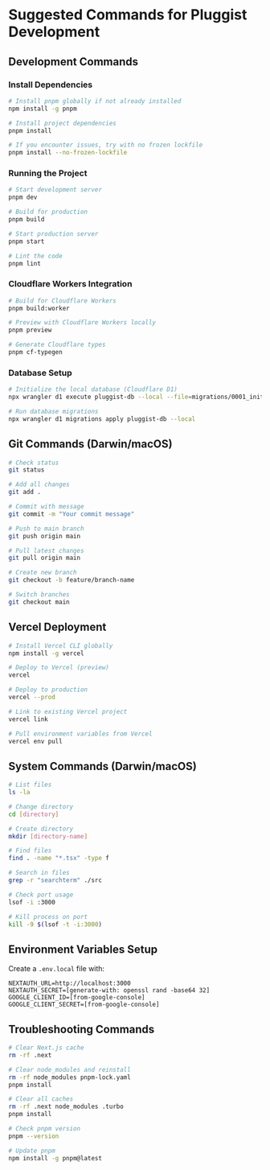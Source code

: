 # Suggested Commands for Pluggist Development

## Development Commands

### Install Dependencies
```bash
# Install pnpm globally if not already installed
npm install -g pnpm

# Install project dependencies
pnpm install

# If you encounter issues, try with no frozen lockfile
pnpm install --no-frozen-lockfile
```

### Running the Project
```bash
# Start development server
pnpm dev

# Build for production
pnpm build

# Start production server
pnpm start

# Lint the code
pnpm lint
```

### Cloudflare Workers Integration
```bash
# Build for Cloudflare Workers
pnpm build:worker

# Preview with Cloudflare Workers locally
pnpm preview

# Generate Cloudflare types
pnpm cf-typegen
```

### Database Setup
```bash
# Initialize the local database (Cloudflare D1)
npx wrangler d1 execute pluggist-db --local --file=migrations/0001_initial.sql

# Run database migrations
npx wrangler d1 migrations apply pluggist-db --local
```

## Git Commands (Darwin/macOS)
```bash
# Check status
git status

# Add all changes
git add .

# Commit with message
git commit -m "Your commit message"

# Push to main branch
git push origin main

# Pull latest changes
git pull origin main

# Create new branch
git checkout -b feature/branch-name

# Switch branches
git checkout main
```

## Vercel Deployment
```bash
# Install Vercel CLI globally
npm install -g vercel

# Deploy to Vercel (preview)
vercel

# Deploy to production
vercel --prod

# Link to existing Vercel project
vercel link

# Pull environment variables from Vercel
vercel env pull
```

## System Commands (Darwin/macOS)
```bash
# List files
ls -la

# Change directory
cd [directory]

# Create directory
mkdir [directory-name]

# Find files
find . -name "*.tsx" -type f

# Search in files
grep -r "searchterm" ./src

# Check port usage
lsof -i :3000

# Kill process on port
kill -9 $(lsof -t -i:3000)
```

## Environment Variables Setup
Create a `.env.local` file with:
```
NEXTAUTH_URL=http://localhost:3000
NEXTAUTH_SECRET=[generate-with: openssl rand -base64 32]
GOOGLE_CLIENT_ID=[from-google-console]
GOOGLE_CLIENT_SECRET=[from-google-console]
```

## Troubleshooting Commands
```bash
# Clear Next.js cache
rm -rf .next

# Clear node_modules and reinstall
rm -rf node_modules pnpm-lock.yaml
pnpm install

# Clear all caches
rm -rf .next node_modules .turbo
pnpm install

# Check pnpm version
pnpm --version

# Update pnpm
npm install -g pnpm@latest
```